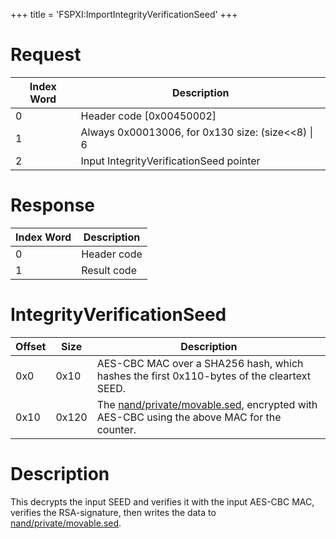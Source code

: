 +++
title = 'FSPXI:ImportIntegrityVerificationSeed'
+++

# Request

| Index Word | Description                                         |
|------------|-----------------------------------------------------|
| 0          | Header code \[0x00450002\]                          |
| 1          | Always 0x00013006, for 0x130 size: (size\<\<8) \| 6 |
| 2          | Input IntegrityVerificationSeed pointer             |

# Response

| Index Word | Description |
|------------|-------------|
| 0          | Header code |
| 1          | Result code |

# IntegrityVerificationSeed

| Offset | Size  | Description                                                                                                                      |
|--------|-------|----------------------------------------------------------------------------------------------------------------------------------|
| 0x0    | 0x10  | AES-CBC MAC over a SHA256 hash, which hashes the first 0x110-bytes of the cleartext SEED.                                        |
| 0x10   | 0x120 | The [nand/private/movable.sed](nand/private/movable.sed "wikilink"), encrypted with AES-CBC using the above MAC for the counter. |

# Description

This decrypts the input SEED and verifies it with the input AES-CBC MAC,
verifies the RSA-signature, then writes the data to
[nand/private/movable.sed](nand/private/movable.sed "wikilink").